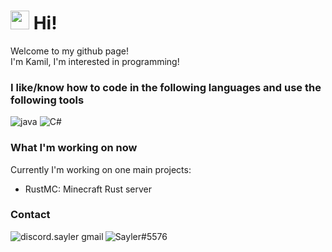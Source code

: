<h1><img src="https://emojis.slackmojis.com/emojis/images/1531849430/4246/blob-sunglasses.gif?1531849430" width="30"/> Hi! </h1>


<p>Welcome to my github page! </br> I'm Kamil, I'm interested in programming!
<h3>I like/know how to code in the following languages and use the following tools</h3>
<p>
  <img alt="java" src="https://img.shields.io/badge/Java-%23ED8B00.svg?style=flat-square&logo=java&logoColor=white" />
  <img alt="C#" src="https://img.shields.io/badge/-C%23-239120?style=flat-square&logo=C%20sharp&logoColor=white" />
</p>

<h3>What I'm working on now</h3>
Currently I'm working on one main projects:

- RustMC: Minecraft Rust server

<h3>Contact</h3>
<a href="mailto:discord.sayler@gmail.com">
  <img align="left" alt="discord.sayler gmail" src="https://img.shields.io/badge/-discord.sayler@gmail.com-EA4335?style=flat-                      square&logo=Gmail&logoColor=white" />
</a>
<a href="https://discord.com/channels/@me/448834616636211200">
  <img align="left" alt="Sayler#5576" src="https://img.shields.io/badge/-Sayler5576-EA4335?style=flat-%20square&logo=Discord&logoColor=white" />
</a>

<br/>
